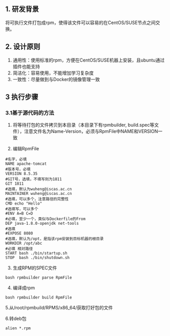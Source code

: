 ## 1. 研发背景

将可执行文件打包成rpm，使得该文件可以容易的在CentOS/SUSE节点之间交换。

## 2. 设计原则

1. 通用性：使用标准的rpm，方便在CentOS/SUSE机器上安装，且ubuntu通过插件也能支持
2. 简洁化：容易使用，不能增加学习复杂度
3. 一致性：尽量做到与Docker的镜像管理一致

## 3 执行步骤

### 3.1基于源代码的方法

1. 将等待打包的文件拷贝到本目录（本目录下有rpmbuilder, build.spec等文件），注意文件名为Name-Version，必须与RpmFile中NAME和VERSION一致

2. 编辑RpmFile

```
#名字，必填
NAME apache-tomcat
#版本号，必填
VERSION 8.5.35
#GIT号，选填，不填写则为1811
GIT 1811
#选填，默认为wuheng@iscas.ac.cn
MAINTAINER wuheng@iscas.ac.cn
#选填，可以多个，注意路径的完整性
CMD echo "Hello"
#选填写，可以多个
#ENV A=B C=D
#必填，至少一个，类似与Dockerfile的From
DEP java-1.8.0-openjdk net-tools
#选填
#EXPOSE 8080
#选填，默认为/opt，是指该rpm安装到目标机器的根目录
WORKDIR /opt/abc
#必填 相对路径
START bash ./bin/startup.sh
STOP  bash ./bin/shutdown.sh
```

3. 生成RPM的SPEC文件

```
bash rpmbuilder parse RpmFile
```

4. 编译成rpm

```
bash rpmbuilder build RpmFile
```

5.从/root/rpmbuild/RPMS/x86_64/获取打好包的文件

6.转deb包

```
alien *.rpm
```

